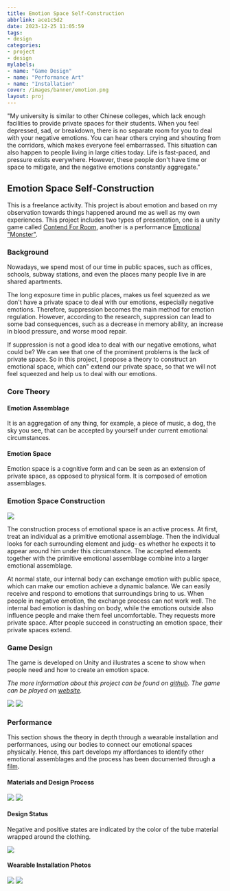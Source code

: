 ```yaml
---
title: Emotion Space Self-Construction
abbrlink: ace1c5d2
date: 2023-12-25 11:05:59
tags: 
- design
categories: 
- project
- design
mylabels:
- name: "Game Design"
- name: "Performance Art"
- name: "Installation"
cover: /images/banner/emotion.png
layout: proj
---
```

<style>
.project-title{
  color: #FFFFFF !important;
}
</style>


<div class="overview-quote">
"My university is similar to other Chinese colleges, which lack enough facilities to provide private spaces for their students. When you feel depressed, sad, or breakdown, there is no separate room for you to deal with your negative emotions. You can hear others crying and shouting from the corridors, which makes everyone feel embarrassed. This situation can also happen to people living in large cities today. Life is fast-paced, and pressure exists everywhere. However, these people don't have time or space to mitigate, and the negative emotions constantly aggregate."
</div>

## Emotion Space Self-Construction
This is a freelance activity. This project is about emotion and based on my observation towards things happened around me as well as my own experiences. This project includes two types of presentation, one is a unity game called [Contend For Room](https://hqselene.github.io/EmotionSpaceCreation/), another is a performance [Emotional "Monster"](https://www.youtube.com/watch?v=fM26rF-7J4s).

### Background
Nowadays, we spend most of our time in public spaces, such as offices, schools, subway stations, and even the places many people live in are shared apartments. 

The long exposure time in public places, makes us feel squeezed as we don't have a private space to deal with our emotions, especially negative emotions. Therefore, suppression becomes the main method for emotion regulation. However, according to the research, suppression can lead to some bad consequences, such as a decrease in memory ability, an increase in blood pressure, and worse mood repair. 

If suppression is not a good idea to deal with our negative emotions, what could be? We can see that one of the prominent problems is the lack of private space. So in this project, I propose a theory to construct an emotional space, which can" extend our private space, so that we will not feel squeezed and help us to deal with our emotions.

### Core Theory
#### Emotion Assemblage
It is an aggregation of any thing, for example, a piece of music, a dog, the sky you see, that can be accepted by yourself under current emotional circumstances.

#### Emotion Space
Emotion space is a cognitive form and can be seen as an extension of private space, as opposed to physical form. It is composed of emotion assemblages.

### Emotion Space Construction
![](process.png)

The construction process of emotional space is an active process. At first, treat an individual as a primitive emotional assemblage. Then the individual looks for each surrounding element and judg- es whether he expects it to appear around him under this circumstance. The accepted elements together with the primitive emotional assemblage combine into a larger emotional assemblage.

At normal state, our internal body can exchange emotion with public space, which can make our emotion achieve a dynamic balance. We can easily receive and respond to emotions that surroundings bring to us. When people in negative emotion, the exchange process can not work well. The internal bad emotion is dashing on body, while the emotions outside also influence people and make them feel uncomfortable. They requests more private space. After people succeed in constructing an emotion space, their private spaces extend.

### Game Design
The game is developed on Unity and illustrates a scene to show when people need and how to create an emotion space.

*The more information about this project can be found on [github](https://github.com/HqSelene/EmotionSpaceCreation.git).*
*The game can be played on [website](https://hqselene.github.io/EmotionSpaceCreation/).*

![](game.png)
![](game-2.png)

### Performance
This section shows the theory in depth through a wearable installation and performances, using our bodies to connect our emotional spaces physically. Hence, this part develops my affordances to identify other emotional assemblages and the process has been documented through a [film](https://www.youtube.com/watch?v=fM26rF-7J4s).

#### Materials and Design Process
![](material.png)
![](design_process.png)

#### Design Status
Negative and positive states are indicated by the color of the tube material wrapped around the clothing.

![](status.png)

#### Wearable Installation Photos
![](film-1.png)
![](film-2.png)